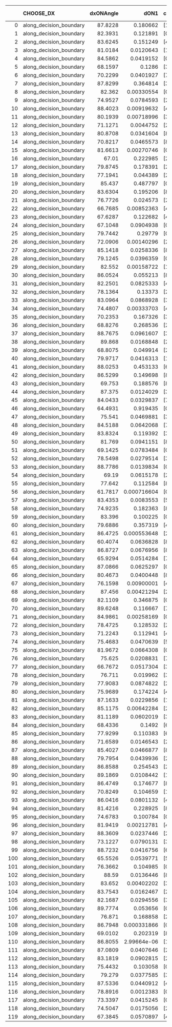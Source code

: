 |     | CHOOSE_DX               |   dxONAngle |        dON1 | cIDON1   |   dON_patch_1 |   nTON |         dON |   dxOFFAngle |       dOFF1 | cIDOFF1   |   dOFF_patch_1 |   nTOFF |        dOFF | SUCCESS   |   nExp |   dual_point_id |   subpoint_time_seconds |   total_execution_time |       logp |         dOFF/dON | Vote dOFF>dON   |
|----:|:------------------------|------------:|------------:|:---------|--------------:|-------:|------------:|-------------:|------------:|:----------|---------------:|--------:|------------:|:----------|-------:|----------------:|------------------------:|-----------------------:|-----------:|-----------------:|:----------------|
|   0 | along_decision_boundary |     87.8228 | 0.180662    | [1 6]    |   0.180662    |      1 | 0.180662    |      63.497  | 0.0121468   | [0 6]     |    0.0121468   |       1 | 0.0121468   | False     |      1 |               1 |                1.69213  |                2.03274 |  0         |      0.0672347   | False           |
|   1 | along_decision_boundary |     82.3931 | 0.121891    | [0 1]    |   0.121891    |      1 | 0.121891    |      81.5484 | 0.107873    | [0 1]     |    0.107873    |       1 | 0.107873    | False     |      2 |               2 |                1.00042  |                3.03716 | -0.5       |      0.884996    | False           |
|   2 | along_decision_boundary |     83.6245 | 0.151249    | [4 8]    |   0.151249    |      1 | 0.151249    |      85.1566 | 0.115879    | [4 8]     |    0.115879    |       1 | 0.115879    | False     |      3 |               3 |                1.36699  |                4.41317 | -1         |      0.766148    | False           |
|   3 | along_decision_boundary |     81.0184 | 0.0120643   | [1 8]    |   0.0120643   |      1 | 0.0120643   |      73.5043 | 5.07417e-05 | [0 8]     |    5.07417e-05 |       1 | 5.07417e-05 | False     |      4 |               4 |                0.678665 |                5.09915 | -1.5       |      0.00420595  | False           |
|   4 | along_decision_boundary |     84.5862 | 0.0419152   | [0 8]    |   0.0419152   |      1 | 0.0419152   |      87.3864 | 0.0837789   | [1 8]     |    0.0837789   |       1 | 0.0837789   | True      |      5 |               5 |                1.04982  |                6.15653 | -2         |      1.99877     | True            |
|   5 | along_decision_boundary |     68.1597 | 0.1286      | [3 7]    |   0.1286      |      1 | 0.1286      |      64.9195 | 0.0689799   | [3 7]     |    0.0689799   |       1 | 0.0689799   | False     |      6 |               6 |                0.995464 |                7.15985 | -0.9       |      0.536389    | False           |
|   6 | along_decision_boundary |     70.2299 | 0.0401927   | [7 9]    |   0.0401927   |      1 | 0.0401927   |      75.2959 | 0.0217369   | [7 9]     |    0.0217369   |       1 | 0.0217369   | False     |      7 |               7 |                0.669104 |                7.83295 | -1.33333   |      0.540818    | False           |
|   7 | along_decision_boundary |     87.8299 | 0.364814    | [3 9]    |   0.364814    |      1 | 0.364814    |      80.3099 | 0.066737    | [3 9]     |    0.066737    |       1 | 0.066737    | False     |      8 |               8 |                0.896084 |                8.73399 | -1.78571   |      0.182934    | False           |
|   8 | along_decision_boundary |     82.362  | 0.00330554  | [0 9]    |   0.00330554  |      1 | 0.00330554  |      88.8907 | 0.294408    | [1 9]     |    0.294408    |       1 | 0.294408    | True      |      9 |              10 |                1.94994  |               12.8919  | -2.25      |     89.0652      | True            |
|   9 | along_decision_boundary |     74.9527 | 0.0784593   | [2 7]    |   0.0784593   |      1 | 0.0784593   |      73.8038 | 0.00320339  | [2 7]     |    0.00320339  |       1 | 0.00320339  | False     |     10 |              11 |                0.876247 |               13.7731  | -1.38889   |      0.0408287   | False           |
|  10 | along_decision_boundary |     88.4023 | 0.00919632  | [4 8]    |   0.00919632  |      1 | 0.00919632  |      89.3962 | 0.0179867   | [4 8]     |    0.0179867   |       1 | 0.0179867   | True      |     11 |              12 |                0.769894 |               14.548   | -1.8       |      1.95586     | True            |
|  11 | along_decision_boundary |     80.1939 | 0.00718996  | [3 5]    |   0.00718996  |      1 | 0.00718996  |      81.1497 | 0.177673    | [3 5]     |    0.177673    |       1 | 0.177673    | True      |     12 |              13 |                1.04775  |               15.6007  | -1.13636   |     24.7112      | True            |
|  12 | along_decision_boundary |     71.1271 | 0.0044752   | [2 4]    |   0.0044752   |      1 | 0.0044752   |      72.2832 | 0.0236436   | [2 4]     |    0.0236436   |       1 | 0.0236436   | True      |     13 |              14 |                0.819297 |               16.4257  | -0.666667  |      5.28325     | True            |
|  13 | along_decision_boundary |     80.8708 | 0.0341604   | [8 9]    |   0.0341604   |      1 | 0.0341604   |      85.237  | 0.142256    | [8 9]     |    0.142256    |       1 | 0.142256    | True      |     14 |              15 |                1.51191  |               17.9437  | -0.346154  |      4.16435     | True            |
|  14 | along_decision_boundary |     70.8217 | 0.0465573   | [8 9]    |   0.0465573   |      1 | 0.0465573   |      70.4027 | 0.0198891   | [8 9]     |    0.0198891   |       1 | 0.0198891   | False     |     15 |              16 |                0.766965 |               18.7177  | -0.142857  |      0.427196    | False           |
|  15 | along_decision_boundary |     81.6613 | 0.00270746  | [0 8]    |   0.00270746  |      1 | 0.00270746  |      76.2631 | 0.0780389   | [1 8]     |    0.0780389   |       1 | 0.0780389   | True      |     16 |              17 |                0.80461  |               19.5263  | -0.3       |     28.8237      | True            |
|  16 | along_decision_boundary |     67.01   | 0.222985    | [2 7]    |   0.222985    |      1 | 0.222985    |      59.4798 | 0.28925     | [2 7]     |    0.28925     |       1 | 0.28925     | True      |     17 |              18 |                1.76272  |               21.2946  | -0.125     |      1.29717     | True            |
|  17 | along_decision_boundary |     79.8745 | 0.178391    | [2 7]    |   0.178391    |      1 | 0.178391    |      80.2322 | 0.0921493   | [2 7]     |    0.0921493   |       1 | 0.0921493   | False     |     18 |              19 |                1.03872  |               22.3383  | -0.0294118 |      0.516559    | False           |
|  18 | along_decision_boundary |     77.1941 | 0.044389    | [2 8]    |   0.044389    |      1 | 0.044389    |      74.4427 | 0.0926074   | [2 8]     |    0.0926074   |       1 | 0.0926074   | True      |     19 |              20 |                1.49268  |               23.8379  | -0.111111  |      2.08627     | True            |
|  19 | along_decision_boundary |     85.437  | 0.487797    | [0 8]    |   0.487797    |      1 | 0.487797    |      79.6578 | 0.000364227 | [1 8]     |    0.000364227 |       1 | 0.000364227 | False     |     20 |              21 |                1.12081  |               24.9648  | -0.0263158 |      0.000746678 | False           |
|  20 | along_decision_boundary |     83.6304 | 0.195206    | [8 9]    |   0.195206    |      1 | 0.195206    |      84.7554 | 0.19055     | [8 9]     |    0.19055     |       1 | 0.19055     | False     |     21 |              22 |                1.13295  |               26.1057  | -0.1       |      0.97615     | False           |
|  21 | along_decision_boundary |     76.7726 | 0.024573    | [2 5]    |   0.024573    |      1 | 0.024573    |      75.2071 | 0.0514293   | [2 5]     |    0.0514293   |       1 | 0.0514293   | True      |     22 |              24 |                1.14386  |               27.2788  | -0.214286  |      2.09292     | True            |
|  22 | along_decision_boundary |     66.7685 | 0.00852363  | [4 7]    |   0.00852363  |      1 | 0.00852363  |      68.45   | 0.146361    | [4 7]     |    0.146361    |       1 | 0.146361    | True      |     23 |              25 |                1.3732   |               28.66    | -0.0909091 |     17.1712      | True            |
|  23 | along_decision_boundary |     67.6287 | 0.122682    | [4 8]    |   0.122682    |      1 | 0.122682    |      67.07   | 0.0382067   | [4 8]     |    0.0382067   |       1 | 0.0382067   | False     |     24 |              26 |                1.29614  |               29.9622  | -0.0217391 |      0.311427    | False           |
|  24 | along_decision_boundary |     67.1048 | 0.0904938   | [0 9]    |   0.0904938   |      1 | 0.0904938   |      74.7708 | 0.0538095   | [1 9]     |    0.0538095   |       1 | 0.0538095   | False     |     25 |              27 |                0.983046 |               30.9532  | -0.0833333 |      0.594621    | False           |
|  25 | along_decision_boundary |     79.7442 | 0.29779     | [0 2]    |   0.29779     |      1 | 0.29779     |      80.6634 | 1.17116e-05 | [1 2]     |    1.17116e-05 |       1 | 1.17116e-05 | False     |     26 |              29 |                1.12807  |               34.0017  | -0.18      |      3.93282e-05 | False           |
|  26 | along_decision_boundary |     72.0906 | 0.00140296  | [2 3]    |   0.00140296  |      1 | 0.00140296  |      74.0855 | 0.0591547   | [2 3]     |    0.0591547   |       1 | 0.0591547   | True      |     27 |              30 |                0.651246 |               34.6612  | -0.307692  |     42.1642      | True            |
|  27 | along_decision_boundary |     85.1418 | 0.0258336   | [8 9]    |   0.0258336   |      1 | 0.0258336   |      83.0342 | 0.186524    | [8 9]     |    0.186524    |       1 | 0.186524    | True      |     28 |              31 |                1.09697  |               35.7641  | -0.166667  |      7.22022     | True            |
|  28 | along_decision_boundary |     79.1245 | 0.0396359   | [0 1]    |   0.0396359   |      1 | 0.0396359   |      78.321  | 0.0207194   | [0 1]     |    0.0207194   |       1 | 0.0207194   | False     |     29 |              32 |                0.760793 |               36.5347  | -0.0714286 |      0.522742    | False           |
|  29 | along_decision_boundary |     82.552  | 0.00158722  | [1 8]    |   0.00158722  |      1 | 0.00158722  |      79.1751 | 0.0127914   | [0 8]     |    0.0127914   |       1 | 0.0127914   | True      |     30 |              33 |                0.742811 |               37.2826  | -0.155172  |      8.05902     | True            |
|  30 | along_decision_boundary |     86.0524 | 0.055213    | [8 9]    |   0.055213    |      1 | 0.055213    |      80.9781 | 0.0065008   | [8 9]     |    0.0065008   |       1 | 0.0065008   | False     |     31 |              34 |                1.19206  |               38.4827  | -0.0666667 |      0.11774     | False           |
|  31 | along_decision_boundary |     82.2501 | 0.0825333   | [4 8]    |   0.0825333   |      1 | 0.0825333   |      87.8032 | 0.00327176  | [4 8]     |    0.00327176  |       1 | 0.00327176  | False     |     32 |              35 |                0.832458 |               39.3223  | -0.145161  |      0.0396417   | False           |
|  32 | along_decision_boundary |     78.1364 | 0.13373     | [2 3]    |   0.13373     |      1 | 0.13373     |      79.7873 | 0.074566    | [2 3]     |    0.074566    |       1 | 0.074566    | False     |     33 |              36 |                1.26918  |               40.5996  | -0.25      |      0.557588    | False           |
|  33 | along_decision_boundary |     83.0964 | 0.0868928   | [3 5]    |   0.0868928   |      1 | 0.0868928   |      84.0489 | 0.0922559   | [3 5]     |    0.0922559   |       1 | 0.0922559   | True      |     34 |              37 |                0.931294 |               41.5358  | -0.378788  |      1.06172     | True            |
|  34 | along_decision_boundary |     74.4807 | 0.00333703  | [4 8]    |   0.00333703  |      1 | 0.00333703  |      75.9806 | 0.00877825  | [4 8]     |    0.00877825  |       1 | 0.00877825  | True      |     35 |              38 |                0.783231 |               42.327   | -0.235294  |      2.63056     | True            |
|  35 | along_decision_boundary |     70.2353 | 0.167326    | [3 8]    |   0.167326    |      1 | 0.167326    |      71.3307 | 0.0377758   | [3 8]     |    0.0377758   |       1 | 0.0377758   | False     |     36 |              40 |                0.769143 |               43.14    | -0.128571  |      0.225761    | False           |
|  36 | along_decision_boundary |     68.8276 | 0.268536    | [2 3]    |   0.268536    |      1 | 0.268536    |      68.4261 | 0.0926732   | [2 3]     |    0.0926732   |       1 | 0.0926732   | False     |     37 |              41 |                1.93965  |               45.0887  | -0.222222  |      0.345105    | False           |
|  37 | along_decision_boundary |     88.7675 | 0.0961607   | [3 7]    |   0.0961607   |      1 | 0.0961607   |      89.8767 | 0.0185692   | [3 7]     |    0.0185692   |       1 | 0.0185692   | False     |     38 |              42 |                1.10635  |               46.2051  | -0.337838  |      0.193106    | False           |
|  38 | along_decision_boundary |     89.868  | 0.0168848   | [2 4]    |   0.0168848   |      1 | 0.0168848   |      86.6136 | 0.0119176   | [2 4]     |    0.0119176   |       1 | 0.0119176   | False     |     39 |              43 |                0.752902 |               46.9653  | -0.473684  |      0.705822    | False           |
|  39 | along_decision_boundary |     68.8075 | 0.049914    | [2 5]    |   0.049914    |      1 | 0.049914    |      68.2465 | 0.0460936   | [2 5]     |    0.0460936   |       1 | 0.0460936   | False     |     40 |              44 |                1.19612  |               48.166   | -0.628205  |      0.92346     | False           |
|  40 | along_decision_boundary |     79.9717 | 0.0416313   | [1 8]    |   0.0416313   |      1 | 0.0416313   |      71.4852 | 1.77656e-05 | [0 8]     |    1.77656e-05 |       1 | 1.77656e-05 | False     |     41 |              45 |                1.13259  |               49.3081  | -0.8       |      0.000426737 | False           |
|  41 | along_decision_boundary |     88.0253 | 0.453133    | [6 9]    |   0.453133    |      1 | 0.453133    |      87.5847 | 0.173479    | [6 9]     |    0.173479    |       1 | 0.173479    | False     |     42 |              46 |                2.32991  |               51.646   | -0.987805  |      0.382844    | False           |
|  42 | along_decision_boundary |     86.5299 | 0.149698    | [8 9]    |   0.149698    |      1 | 0.149698    |      87.0139 | 0.324915    | [8 9]     |    0.324915    |       1 | 0.324915    | True      |     43 |              47 |                1.4023   |               53.0537  | -1.19048   |      2.17047     | True            |
|  43 | along_decision_boundary |     69.753  | 0.188576    | [8 9]    |   0.188576    |      1 | 0.188576    |      70.9853 | 0.0655261   | [8 9]     |    0.0655261   |       1 | 0.0655261   | False     |     44 |              48 |                1.70513  |               54.7659  | -0.94186   |      0.347478    | False           |
|  44 | along_decision_boundary |     87.375  | 0.0124029   | [3 7]    |   0.0124029   |      1 | 0.0124029   |      86.6569 | 0.105493    | [3 7]     |    0.105493    |       1 | 0.105493    | True      |     45 |              50 |                1.31552  |               57.0803  | -1.13636   |      8.50552     | True            |
|  45 | along_decision_boundary |     84.0433 | 0.0329837   | [7 9]    |   0.0329837   |      1 | 0.0329837   |      82.1224 | 0.043668    | [7 9]     |    0.043668    |       1 | 0.043668    | True      |     46 |              51 |                0.822496 |               57.9103  | -0.9       |      1.32392     | True            |
|  46 | along_decision_boundary |     64.4931 | 0.919435    | [0 3]    |   0.919435    |      1 | 0.919435    |      82.3086 | 0.212614    | [1 3]     |    0.212614    |       1 | 0.212614    | False     |     47 |              52 |                2.10299  |               60.0193  | -0.695652  |      0.231245    | False           |
|  47 | along_decision_boundary |     75.541  | 0.0469881   | [3 9]    |   0.0469881   |      1 | 0.0469881   |      77.0039 | 0.0158721   | [3 9]     |    0.0158721   |       1 | 0.0158721   | False     |     48 |              53 |                0.996567 |               61.0252  | -0.861702  |      0.337789    | False           |
|  48 | along_decision_boundary |     84.5188 | 0.0642068   | [7 9]    |   0.0642068   |      1 | 0.0642068   |      80.7244 | 0.00687495  | [7 9]     |    0.00687495  |       1 | 0.00687495  | False     |     49 |              54 |                0.729578 |               61.7588  | -1.04167   |      0.107075    | False           |
|  49 | along_decision_boundary |     83.8324 | 0.119392    | [3 9]    |   0.119392    |      1 | 0.119392    |      83.228  | 0.351547    | [3 9]     |    0.351547    |       1 | 0.351547    | True      |     50 |              55 |                1.46042  |               63.2263  | -1.23469   |      2.94447     | True            |
|  50 | along_decision_boundary |     81.769  | 0.0941151   | [8 9]    |   0.0941151   |      1 | 0.0941151   |      83.4164 | 0.346258    | [8 9]     |    0.346258    |       1 | 0.346258    | True      |     51 |              56 |                1.22866  |               64.4629  | -1         |      3.6791      | True            |
|  51 | along_decision_boundary |     69.1425 | 0.0783484   | [0 8]    |   0.0783484   |      1 | 0.0783484   |      67.8765 | 1.57193e-05 | [1 8]     |    1.57193e-05 |       1 | 1.57193e-05 | False     |     52 |              57 |                0.75117  |               65.22    | -0.794118  |      0.000200633 | False           |
|  52 | along_decision_boundary |     78.5498 | 0.0279514   | [3 4]    |   0.0279514   |      1 | 0.0279514   |      78.9025 | 0.015028    | [3 4]     |    0.015028    |       1 | 0.015028    | False     |     53 |              58 |                0.809269 |               66.0403  | -0.961538  |      0.537647    | False           |
|  53 | along_decision_boundary |     88.7786 | 0.0139834   | [0 9]    |   0.0139834   |      1 | 0.0139834   |      87.1032 | 0.0391483   | [1 9]     |    0.0391483   |       1 | 0.0391483   | True      |     54 |              59 |                0.774529 |               66.8238  | -1.14151   |      2.79963     | True            |
|  54 | along_decision_boundary |     69.19   | 0.0615178   | [2 7]    |   0.0615178   |      1 | 0.0615178   |      72.4398 | 0.0478853   | [2 7]     |    0.0478853   |       1 | 0.0478853   | False     |     55 |              60 |                0.962262 |               67.7941  | -0.925926  |      0.778398    | False           |
|  55 | along_decision_boundary |     77.642  | 0.112584    | [8 9]    |   0.112584    |      1 | 0.112584    |      78.1364 | 0.0897617   | [8 9]     |    0.0897617   |       1 | 0.0897617   | False     |     56 |              61 |                1.29318  |               69.0939  | -1.1       |      0.797289    | False           |
|  56 | along_decision_boundary |     61.7817 | 0.000716604 | [0 9]    |   0.000716604 |      1 | 0.000716604 |      69.887  | 0.0594689   | [1 9]     |    0.0594689   |       1 | 0.0594689   | True      |     57 |              63 |                1.01675  |               72.0564  | -1.28571   |     82.9871      | True            |
|  57 | along_decision_boundary |     83.4353 | 0.0083553   | [5 9]    |   0.0083553   |      1 | 0.0083553   |      83.4033 | 0.00966096  | [5 9]     |    0.00966096  |       1 | 0.00966096  | True      |     58 |              64 |                0.792973 |               72.8543  | -1.0614    |      1.15627     | True            |
|  58 | along_decision_boundary |     74.9235 | 0.182363    | [8 9]    |   0.182363    |      1 | 0.182363    |      76.7757 | 0.110691    | [8 9]     |    0.110691    |       1 | 0.110691    | False     |     59 |              65 |                0.966422 |               73.8277  | -0.862069  |      0.606984    | False           |
|  59 | along_decision_boundary |     83.396  | 0.100225    | [0 1]    |   0.100225    |      1 | 0.100225    |      81.9773 | 0.0651584   | [0 1]     |    0.0651584   |       1 | 0.0651584   | False     |     60 |              66 |                1.59587  |               75.4336  | -1.02542   |      0.650119    | False           |
|  60 | along_decision_boundary |     79.6886 | 0.357319    | [4 9]    |   0.357319    |      1 | 0.357319    |      81.1179 | 0.0626338   | [4 9]     |    0.0626338   |       1 | 0.0626338   | False     |     61 |              67 |                2.3766   |               77.8162  | -1.2       |      0.175288    | False           |
|  61 | along_decision_boundary |     86.4725 | 0.000553648 | [2 7]    |   0.000553648 |      1 | 0.000553648 |      87.8985 | 0.0649611   | [2 7]     |    0.0649611   |       1 | 0.0649611   | True      |     62 |              68 |                0.734761 |               78.5609  | -1.38525   |    117.333       | True            |
|  62 | along_decision_boundary |     60.4074 | 0.0636828   | [8 9]    |   0.0636828   |      1 | 0.0636828   |      62.2024 | 0.0238897   | [8 9]     |    0.0238897   |       1 | 0.0238897   | False     |     63 |              69 |                0.706993 |               79.2769  | -1.16129   |      0.375136    | False           |
|  63 | along_decision_boundary |     86.8727 | 0.0676956   | [8 9]    |   0.0676956   |      1 | 0.0676956   |      85.2109 | 0.0234463   | [8 9]     |    0.0234463   |       1 | 0.0234463   | False     |     64 |              70 |                0.971099 |               80.2531  | -1.34127   |      0.346349    | False           |
|  64 | along_decision_boundary |     65.9294 | 0.0514284   | [7 9]    |   0.0514284   |      1 | 0.0514284   |      70.2581 | 0.0857342   | [7 9]     |    0.0857342   |       1 | 0.0857342   | True      |     65 |              71 |                1.37738  |               81.6385  | -1.53125   |      1.66706     | True            |
|  65 | along_decision_boundary |     87.0866 | 0.0625297   | [0 8]    |   0.0625297   |      1 | 0.0625297   |      76.1846 | 0.0504297   | [1 8]     |    0.0504297   |       1 | 0.0504297   | False     |     66 |              72 |                1.76648  |               83.4154  | -1.3       |      0.806492    | False           |
|  66 | along_decision_boundary |     80.4673 | 0.0400448   | [8 9]    |   0.0400448   |      1 | 0.0400448   |      81.4062 | 0.028976    | [8 9]     |    0.028976    |       1 | 0.028976    | False     |     67 |              73 |                0.931784 |               84.3522  | -1.48485   |      0.723591    | False           |
|  67 | along_decision_boundary |     76.1598 | 0.00900001  | [4 8]    |   0.00900001  |      1 | 0.00900001  |      79.3643 | 0.0303075   | [4 8]     |    0.0303075   |       1 | 0.0303075   | True      |     68 |              74 |                0.914809 |               85.2759  | -1.6791    |      3.3675      | True            |
|  68 | along_decision_boundary |     87.456  | 0.00421294  | [2 4]    |   0.00421294  |      1 | 0.00421294  |      86.2292 | 0.130022    | [2 4]     |    0.130022    |       1 | 0.130022    | True      |     69 |              75 |                1.03914  |               86.3259  | -1.44118   |     30.8624      | True            |
|  69 | along_decision_boundary |     82.1109 | 0.346875    | [0 8]    |   0.346875    |      1 | 0.346875    |      68.3759 | 0.128616    | [1 8]     |    0.128616    |       1 | 0.128616    | False     |     70 |              76 |                2.03526  |               88.3703  | -1.22464   |      0.370785    | False           |
|  70 | along_decision_boundary |     89.6248 | 0.116667    | [7 9]    |   0.116667    |      1 | 0.116667    |      88.707  | 0.0187043   | [7 9]     |    0.0187043   |       1 | 0.0187043   | False     |     71 |              77 |                1.0534   |               89.4338  | -1.4       |      0.160322    | False           |
|  71 | along_decision_boundary |     84.9861 | 0.00258169  | [0 8]    |   0.00258169  |      1 | 0.00258169  |      62.9558 | 0.29405     | [1 8]     |    0.29405     |       1 | 0.29405     | True      |     72 |              78 |                1.09607  |               90.539   | -1.58451   |    113.898       | True            |
|  72 | along_decision_boundary |     78.4725 | 0.128532    | [2 7]    |   0.128532    |      1 | 0.128532    |      79.7258 | 0.18671     | [2 7]     |    0.18671     |       1 | 0.18671     | True      |     73 |              79 |                0.95237  |               91.4963  | -1.36111   |      1.45263     | True            |
|  73 | along_decision_boundary |     71.2243 | 0.112941    | [4 8]    |   0.112941    |      1 | 0.112941    |      70.2053 | 0.12433     | [4 8]     |    0.12433     |       1 | 0.12433     | True      |     74 |              80 |                1.04757  |               92.5489  | -1.15753   |      1.10084     | True            |
|  74 | along_decision_boundary |     75.4683 | 0.0470639   | [5 9]    |   0.0470639   |      1 | 0.0470639   |      76.0436 | 0.186007    | [5 9]     |    0.186007    |       1 | 0.186007    | True      |     75 |              81 |                1.07901  |               93.635   | -0.972973  |      3.95222     | True            |
|  75 | along_decision_boundary |     81.9672 | 0.0664308   | [0 1]    |   0.0664308   |      1 | 0.0664308   |      83.0491 | 0.0147502   | [0 1]     |    0.0147502   |       1 | 0.0147502   | False     |     76 |              82 |                0.846299 |               94.4862  | -0.806667  |      0.222039    | False           |
|  76 | along_decision_boundary |     75.625  | 0.0208831   | [7 8]    |   0.0208831   |      1 | 0.0208831   |      78.1391 | 0.0676965   | [7 8]     |    0.0676965   |       1 | 0.0676965   | True      |     77 |              83 |                1.92579  |               96.421   | -0.947368  |      3.24169     | True            |
|  77 | along_decision_boundary |     66.7672 | 0.0517304   | [3 8]    |   0.0517304   |      1 | 0.0517304   |      68.0281 | 0.0193472   | [3 8]     |    0.0193472   |       1 | 0.0193472   | False     |     78 |              84 |                1.2935   |               97.7228  | -0.785714  |      0.374001    | False           |
|  78 | along_decision_boundary |     76.711  | 0.019962    | [3 8]    |   0.019962    |      1 | 0.019962    |      77.5279 | 0.102691    | [3 8]     |    0.102691    |       1 | 0.102691    | True      |     79 |              85 |                1.06083  |               98.7887  | -0.923077  |      5.14434     | True            |
|  79 | along_decision_boundary |     77.9083 | 0.0874822   | [2 8]    |   0.0874822   |      1 | 0.0874822   |      80.4097 | 0.00554473  | [2 8]     |    0.00554473  |       1 | 0.00554473  | False     |     80 |              86 |                0.666136 |               99.4598  | -0.765823  |      0.0633813   | False           |
|  80 | along_decision_boundary |     75.9689 | 0.174224    | [4 8]    |   0.174224    |      1 | 0.174224    |      72.9641 | 0.0767879   | [4 8]     |    0.0767879   |       1 | 0.0767879   | False     |     81 |              87 |                0.906147 |              100.374   | -0.9       |      0.440743    | False           |
|  81 | along_decision_boundary |     87.1633 | 0.0229856   | [1 8]    |   0.0229856   |      1 | 0.0229856   |      86.003  | 0.12832     | [0 8]     |    0.12832     |       1 | 0.12832     | True      |     82 |              88 |                1.44481  |              101.828   | -1.04321   |      5.58263     | True            |
|  82 | along_decision_boundary |     85.1175 | 0.00642284  | [2 4]    |   0.00642284  |      1 | 0.00642284  |      80.2775 | 0.00225465  | [2 4]     |    0.00225465  |       1 | 0.00225465  | False     |     83 |              89 |                1.20192  |              103.038   | -0.878049  |      0.351037    | False           |
|  83 | along_decision_boundary |     81.1189 | 0.0602019   | [3 8]    |   0.0602019   |      1 | 0.0602019   |      78.9915 | 0.00397548  | [3 8]     |    0.00397548  |       1 | 0.00397548  | False     |     84 |              90 |                1.21815  |              104.262   | -1.01807   |      0.0660357   | False           |
|  84 | along_decision_boundary |     68.4336 | 0.1492      | [6 9]    |   0.1492      |      1 | 0.1492      |      68.2384 | 0.129465    | [6 9]     |    0.129465    |       1 | 0.129465    | False     |     85 |              91 |                1.42539  |              105.696   | -1.16667   |      0.867727    | False           |
|  85 | along_decision_boundary |     77.9299 | 0.110383    | [6 9]    |   0.110383    |      1 | 0.110383    |      73.3593 | 0.0051507   | [6 9]     |    0.0051507   |       1 | 0.0051507   | False     |     86 |              92 |                1.48327  |              107.193   | -1.32353   |      0.046662    | False           |
|  86 | along_decision_boundary |     71.6589 | 0.0146543   | [2 7]    |   0.0146543   |      1 | 0.0146543   |      73.4043 | 0.00146972  | [2 7]     |    0.00146972  |       1 | 0.00146972  | False     |     87 |              93 |                1.11197  |              108.314   | -1.48837   |      0.100293    | False           |
|  87 | along_decision_boundary |     85.4027 | 0.0466877   | [8 9]    |   0.0466877   |      1 | 0.0466877   |      83.4666 | 0.118065    | [8 9]     |    0.118065    |       1 | 0.118065    | True      |     88 |              94 |                1.34332  |              109.666   | -1.66092   |      2.52883     | True            |
|  88 | along_decision_boundary |     79.7954 | 0.0439936   | [2 3]    |   0.0439936   |      1 | 0.0439936   |      77.2221 | 0.0240567   | [2 3]     |    0.0240567   |       1 | 0.0240567   | False     |     89 |              95 |                0.71325  |              110.388   | -1.45455   |      0.546823    | False           |
|  89 | along_decision_boundary |     86.8588 | 0.254543    | [2 3]    |   0.254543    |      1 | 0.254543    |      78.6261 | 0.0542319   | [2 3]     |    0.0542319   |       1 | 0.0542319   | False     |     90 |              96 |                1.51273  |              111.911   | -1.6236    |      0.213056    | False           |
|  90 | along_decision_boundary |     89.1869 | 0.0108442   | [1 8]    |   0.0108442   |      1 | 0.0108442   |      69.6706 | 2.39191e-05 | [0 8]     |    2.39191e-05 |       1 | 2.39191e-05 | False     |     91 |              97 |                0.666431 |              112.585   | -1.8       |      0.0022057   | False           |
|  91 | along_decision_boundary |     86.4749 | 0.174677    | [8 9]    |   0.174677    |      1 | 0.174677    |      87.395  | 0.0189607   | [8 9]     |    0.0189607   |       1 | 0.0189607   | False     |     92 |              98 |                1.18532  |              113.777   | -1.98352   |      0.108547    | False           |
|  92 | along_decision_boundary |     70.8249 | 0.104659    | [1 2]    |   0.104659    |      1 | 0.104659    |      83.5248 | 0.00472974  | [0 2]     |    0.00472974  |       1 | 0.00472974  | False     |     93 |              99 |                1.64051  |              115.426   | -2.17391   |      0.0451918   | False           |
|  93 | along_decision_boundary |     86.0416 | 0.0801132   | [4 8]    |   0.0801132   |      1 | 0.0801132   |      87.2208 | 0.246055    | [4 8]     |    0.246055    |       1 | 0.246055    | True      |     94 |             100 |                1.21083  |              116.646   | -2.37097   |      3.07134     | True            |
|  94 | along_decision_boundary |     81.4216 | 0.228925    | [8 9]    |   0.228925    |      1 | 0.228925    |      81.1674 | 0.283889    | [8 9]     |    0.283889    |       1 | 0.283889    | True      |     95 |             101 |                1.38852  |              118.04    | -2.12766   |      1.2401      | True            |
|  95 | along_decision_boundary |     74.6783 | 0.100784    | [0 9]    |   0.100784    |      1 | 0.100784    |      75.1931 | 0.0472063   | [0 9]     |    0.0472063   |       1 | 0.0472063   | False     |     96 |             102 |                0.685553 |              118.732   | -1.9       |      0.468393    | False           |
|  96 | along_decision_boundary |     81.9419 | 0.00212781  | [4 8]    |   0.00212781  |      1 | 0.00212781  |      84.947  | 0.0270067   | [4 8]     |    0.0270067   |       1 | 0.0270067   | True      |     97 |             103 |                0.696589 |              119.433   | -2.08333   |     12.6923      | True            |
|  97 | along_decision_boundary |     88.3609 | 0.0237446   | [2 7]    |   0.0237446   |      1 | 0.0237446   |      89.6689 | 0.0863452   | [2 7]     |    0.0863452   |       1 | 0.0863452   | True      |     98 |             104 |                1.09566  |              120.538   | -1.86082   |      3.63641     | True            |
|  98 | along_decision_boundary |     73.1227 | 0.0790131   | [3 7]    |   0.0790131   |      1 | 0.0790131   |      71.0722 | 0.00320697  | [3 7]     |    0.00320697  |       1 | 0.00320697  | False     |     99 |             106 |                1.1238   |              123.169   | -1.65306   |      0.0405879   | False           |
|  99 | along_decision_boundary |     88.7232 | 0.0416756   | [6 9]    |   0.0416756   |      1 | 0.0416756   |      89.0096 | 0.117275    | [6 9]     |    0.117275    |       1 | 0.117275    | True      |    100 |             107 |                0.708361 |              123.884   | -1.82323   |      2.814       | True            |
| 100 | along_decision_boundary |     65.5526 | 0.0539771   | [5 8]    |   0.0539771   |      1 | 0.0539771   |      64.2004 | 0.180316    | [5 8]     |    0.180316    |       1 | 0.180316    | True      |    101 |             108 |                1.48936  |              125.38    | -1.62      |      3.3406      | True            |
| 101 | along_decision_boundary |     76.3662 | 0.104985    | [0 8]    |   0.104985    |      1 | 0.104985    |      73.8687 | 1.17426e-05 | [1 8]     |    1.17426e-05 |       1 | 1.17426e-05 | False     |    102 |             109 |                0.835894 |              126.225   | -1.43069   |      0.000111851 | False           |
| 102 | along_decision_boundary |     88.59   | 0.0136446   | [8 9]    |   0.0136446   |      1 | 0.0136446   |      89.1062 | 0.0325849   | [8 9]     |    0.0325849   |       1 | 0.0325849   | True      |    103 |             111 |                0.703683 |              129.098   | -1.58824   |      2.38811     | True            |
| 103 | along_decision_boundary |     83.652  | 0.00402202  | [3 7]    |   0.00402202  |      1 | 0.00402202  |      81.5227 | 0.0188673   | [3 7]     |    0.0188673   |       1 | 0.0188673   | True      |    104 |             112 |                0.703309 |              129.806   | -1.40291   |      4.69099     | True            |
| 104 | along_decision_boundary |     83.7543 | 0.0162467   | [2 7]    |   0.0162467   |      1 | 0.0162467   |      82.3817 | 0.489216    | [2 7]     |    0.489216    |       1 | 0.489216    | True      |    105 |             113 |                1.89138  |              131.703   | -1.23077   |     30.1118      | True            |
| 105 | along_decision_boundary |     82.1687 | 0.0294556   | [3 5]    |   0.0294556   |      1 | 0.0294556   |      86.8349 | 0.0262652   | [3 5]     |    0.0262652   |       1 | 0.0262652   | False     |    106 |             114 |                0.685445 |              132.397   | -1.07143   |      0.891686    | False           |
| 106 | along_decision_boundary |     89.7774 | 0.053656    | [0 1]    |   0.053656    |      1 | 0.053656    |      88.7874 | 0.0751724   | [0 1]     |    0.0751724   |       1 | 0.0751724   | True      |    107 |             115 |                0.793124 |              133.199   | -1.20755   |      1.40101     | True            |
| 107 | along_decision_boundary |     76.871  | 0.168858    | [2 8]    |   0.168858    |      1 | 0.168858    |      71.4282 | 0.011221    | [2 8]     |    0.011221    |       1 | 0.011221    | False     |    108 |             117 |                1.52325  |              134.758   | -1.0514    |      0.0664522   | False           |
| 108 | along_decision_boundary |     86.7948 | 0.000331866 | [0 1]    |   0.000331866 |      1 | 0.000331866 |      83.6087 | 0.129334    | [0 1]     |    0.129334    |       1 | 0.129334    | True      |    109 |             118 |                1.10224  |              135.87    | -1.18519   |    389.716       | True            |
| 109 | along_decision_boundary |     69.0102 | 0.202319    | [8 9]    |   0.202319    |      1 | 0.202319    |      69.1695 | 0.0566897   | [8 9]     |    0.0566897   |       1 | 0.0566897   | False     |    110 |             119 |                1.55878  |              137.438   | -1.03211   |      0.280199    | False           |
| 110 | along_decision_boundary |     86.8055 | 2.99664e-06 | [1 9]    |   2.99664e-06 |      1 | 2.99664e-06 |      88.0044 | 0.341342    | [0 9]     |    0.341342    |       1 | 0.341342    | True      |    111 |             121 |                1.467    |              139.947   | -1.16364   | 113908           | True            |
| 111 | along_decision_boundary |     87.0809 | 0.0407646   | [2 4]    |   0.0407646   |      1 | 0.0407646   |      87.6099 | 0.178679    | [2 4]     |    0.178679    |       1 | 0.178679    | True      |    112 |             123 |                1.38094  |              141.368   | -1.01351   |      4.3832      | True            |
| 112 | along_decision_boundary |     83.1819 | 0.0902815   | [2 4]    |   0.0902815   |      1 | 0.0902815   |      83.3198 | 0.0142694   | [2 4]     |    0.0142694   |       1 | 0.0142694   | False     |    113 |             124 |                1.51224  |              142.887   | -0.875     |      0.158055    | False           |
| 113 | along_decision_boundary |     75.4432 | 0.103058    | [0 1]    |   0.103058    |      1 | 0.103058    |      77.5854 | 0.0206173   | [0 1]     |    0.0206173   |       1 | 0.0206173   | False     |    114 |             125 |                1.11404  |              144.009   | -0.995575  |      0.200055    | False           |
| 114 | along_decision_boundary |     79.279  | 0.0377585   | [3 6]    |   0.0377585   |      1 | 0.0377585   |      81.515  | 0.0013082   | [3 6]     |    0.0013082   |       1 | 0.0013082   | False     |    115 |             126 |                0.679731 |              144.693   | -1.12281   |      0.0346465   | False           |
| 115 | along_decision_boundary |     87.5336 | 0.0440912   | [4 8]    |   0.0440912   |      1 | 0.0440912   |      88.4185 | 0.148304    | [4 8]     |    0.148304    |       1 | 0.148304    | True      |    116 |             127 |                0.931497 |              145.631   | -1.25652   |      3.36357     | True            |
| 116 | along_decision_boundary |     78.8916 | 0.0012383   | [0 8]    |   0.0012383   |      1 | 0.0012383   |      72.2872 | 0.298777    | [1 8]     |    0.298777    |       1 | 0.298777    | True      |    117 |             128 |                1.54334  |              147.181   | -1.10345   |    241.281       | True            |
| 117 | along_decision_boundary |     73.3397 | 0.0415245   | [0 1]    |   0.0415245   |      1 | 0.0415245   |      71.0935 | 0.0281199   | [0 1]     |    0.0281199   |       1 | 0.0281199   | False     |    118 |             129 |                1.00454  |              148.196   | -0.961538  |      0.677189    | False           |
| 118 | along_decision_boundary |     74.5047 | 0.0175056   | [2 8]    |   0.0175056   |      1 | 0.0175056   |      74.9326 | 0.144808    | [2 8]     |    0.144808    |       1 | 0.144808    | True      |    119 |             130 |                1.24525  |              149.447   | -1.08475   |      8.27208     | True            |
| 119 | along_decision_boundary |     67.3845 | 0.0570897   | [4 8]    |   0.0570897   |      1 | 0.0570897   |      66.7912 | 0.00719888  | [4 8]     |    0.00719888  |       1 | 0.00719888  | False     |    120 |             131 |                1.19459  |              150.649   | -0.945378  |      0.126098    | False           |